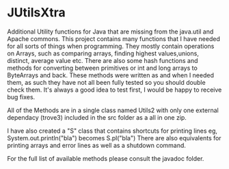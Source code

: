 # JUtilsXtra
Additional Utility functions for Java that are missing from the java.util and Apache commons.
This project contains many functions that I have needed for all sorts of things when programming. 
They mostly contain operations on Arrays, such as comparing arrays, finding highest values,unions, distinct, average value etc. 
There are also some hash functions and methods for converting between primitives or int and long arrays to ByteArrays and back.
These methods were written as and when I needed them, as such they have not all been fully tested so you should double check them. It's always a good idea to test first, I would be happy to receive bug fixes.

All of the Methods are in a single class named Utils2 with only one external dependacy (trove3) included in the src folder as
a all in one zip. 

I have also created a "S" class that contains shortcuts for printing lines eg, System.out.println("bla") becomes S.pl("bla")
There are also equivalents for printing arrays and error lines as well as a shutdown command.

For the full list of available methods please consult the javadoc folder.
